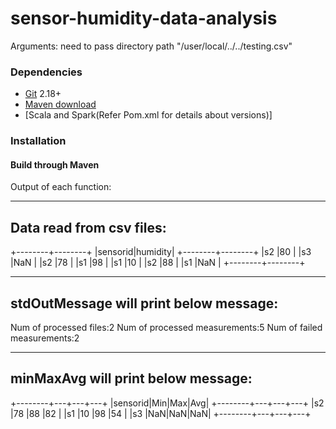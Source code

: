 # sensor-humidity-data-analysis

Arguments:
need to pass directory path "/user/local/../../testing.csv"

### Dependencies

- [Git](https://git-scm.com/) 2.18+
- [Maven download](https://maven.apache.org/download.cgi)
- [Scala and Spark(Refer Pom.xml for details about versions)] 


### Installation

#### Build through Maven

Output of each function:
******************************************
Data read from csv files:
--------------------------
+--------+--------+
|sensorid|humidity|
+--------+--------+
|s2      |80      |
|s3      |NaN     |
|s2      |78      |
|s1      |98      |
|s1      |10      |
|s2      |88      |
|s1      |NaN     |
+--------+--------+

******************************************
stdOutMessage will print below message:
--------------------------------------
Num of processed files:2
Num of processed measurements:5
Num of failed measurements:2

******************************************
minMaxAvg will print below message:
----------------------------------
  +--------+---+---+---+
  |sensorid|Min|Max|Avg|
  +--------+---+---+---+
  |s2      |78 |88 |82 |
  |s1      |10 |98 |54 |
  |s3      |NaN|NaN|NaN|
  +--------+---+---+---+